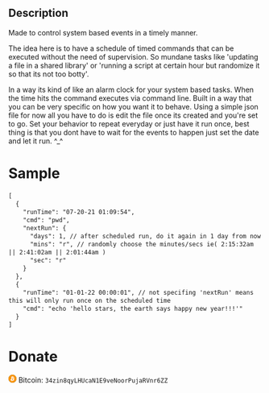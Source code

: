 ## Description

Made to control system based events in a timely manner. 

The idea here is to have a schedule of timed commands that can be executed without the need of supervision. So mundane tasks like 'updating a file in a shared library' or 'running a script at certain hour but randomize it so that its not too botty'. 

In a way its kind of like an alarm clock for your system based tasks. When the time hits the command executes via command line. Built in a way that you can be very specific on how you want it to behave. Using a simple json file for now all you have to do is edit the file once its created and you're set to go. Set your behavior to repeat everyday or just have it run once, best thing is that you dont have to wait for the events to happen just set the date and let it run. ^_^


# Sample

    [
      {
        "runTime": "07-20-21 01:09:54",
        "cmd": "pwd",
        "nextRun": {
          "days": 1, // after scheduled run, do it again in 1 day from now
          "mins": "r", // randomly choose the minutes/secs ie( 2:15:32am || 2:41:02am || 2:01:44am )
          "sec": "r" 
        }
      },
      {
        "runTime": "01-01-22 00:00:01", // not specifing 'nextRun' means this will only run once on the scheduled time
        "cmd": "echo 'hello stars, the earth says happy new year!!!'" 
      }
    ]


# Donate

![btc](https://github.com/kod3000/EventsManager/blob/d54efb0e1301a6cc1d508b8a9c571f3bb8da04b8/public/img/bitcoin.png) Bitcoin: `34zin8qyLHUcaN1E9veNoorPujaRVnr6ZZ`

